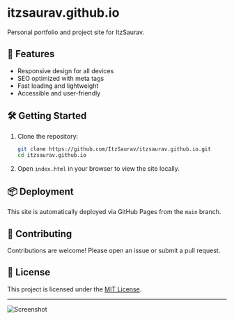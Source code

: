 # itzsaurav.github.io

Personal portfolio and project site for ItzSaurav.

## 🚀 Features
- Responsive design for all devices
- SEO optimized with meta tags
- Fast loading and lightweight
- Accessible and user-friendly

## 🛠️ Getting Started

1. Clone the repository:
    ```bash
    git clone https://github.com/ItzSaurav/itzsaurav.github.io.git
    cd itzsaurav.github.io
    ```

2. Open `index.html` in your browser to view the site locally.

## 📦 Deployment

This site is automatically deployed via GitHub Pages from the `main` branch.

## 🤝 Contributing

Contributions are welcome! Please open an issue or submit a pull request.

## 📄 License

This project is licensed under the [MIT License](LICENSE).

---

![Screenshot](screenshot.png)